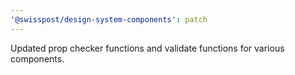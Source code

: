 ```yaml
---
'@swisspost/design-system-components': patch
---
```


Updated prop checker functions and validate functions for various components.
